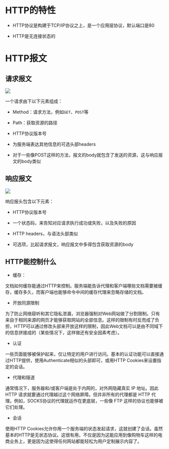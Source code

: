 # HTTP的特性

- HTTP协议是构建于TCP/IP协议之上，是一个应用层协议，默认端口是80

- HTTP是无连接状态的

# HTTP报文

## 请求报文

![](https://mdn.mozillademos.org/files/13687/HTTP_Request.png)

一个请求由下以下元素组成：

- Method：请求方法，例如`GET`、`POST`等

- Path：获取资源的路径

- HTTP协议版本号

- 为服务端表达其他信息的可选头部headers

- 对于一些像POST这样的方法，报文的body就包含了发送的资源，这与响应报文的body类似

## 响应报文

![](https://mdn.mozillademos.org/files/13691/HTTP_Response.png)

响应报头包含以下元素：

- HTTP协议版本号

- 一个状态码，来告知对应请求执行成功或失败，以及失败的原因

- HTTP headers，与语法头部类似

- 可选项，比起请求报文，响应报文中多得包含获取资源的body

## HTTP能控制什么

- 缓存：

文档如何缓存能通过HTTP来控制。服务端能告诉代理和客户端哪些文档需要被缓存，缓存多久，而客户端也能够命令中间的缓存代理来忽略存储的文档。

- 开放同源限制

为了防止网络窥听和其它隐私泄漏，浏览器强制对Web网站做了分割限制。只有来自于相同来源的网页才能够获取网站的全部信息。这样的限制有时反而成了负担，HTTP可以通过修改头部来开放这样的限制，因此Web文档可以是由不同域下的信息拼接成的（某些情况下，这样做还有安全因素考虑）。

- 认证

一些页面能够被保护起来，仅让特定的用户进行访问。基本的认证功能可以直接通过HTTP提供，使用Authenticate相似的头部即可，或用HTTP Cookies来设置指定的会话。

- 代理和隧道

通常情况下，服务器和/或客户端是处于内网的，对外网隐藏真实 IP 地址。因此 HTTP 请求就要通过代理越过这个网络屏障。但并非所有的代理都是 HTTP 代理。例如，SOCKS协议的代理就运作在更底层，一些像 FTP 这样的协议也能够被它们处理。

- 会话

使用HTTP Cookies允许你用一个服务端的状态发起请求，这就创建了会话。虽然基本的HTTP是无状态协议。这很有用，不仅是因为这能应用到像购物车这样的电商业务上，更是因为这使得任何网站都能轻松为用户定制展示内容了。


